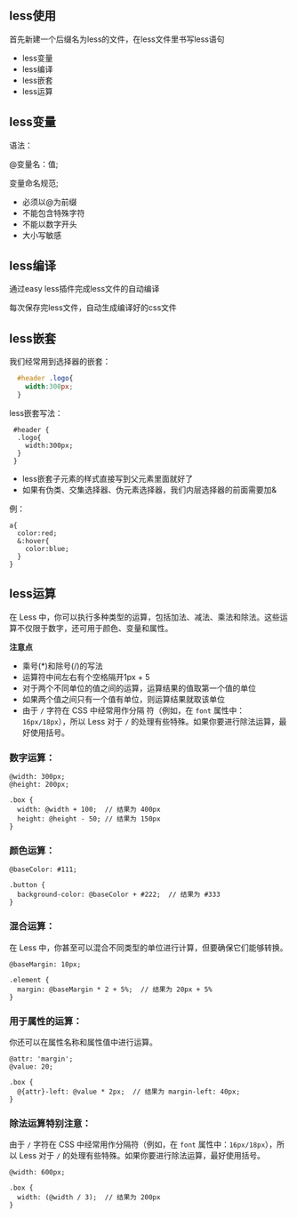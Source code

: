 ## less使用

首先新建一个后缀名为less的文件，在less文件里书写less语句

- less变量
- less编译
- less嵌套
- less运算


## less变量

语法：

@变量名：值;

变量命名规范;
- 必须以@为前缀
- 不能包含特殊字符
- 不能以数字开头
- 大小写敏感


## less编译

通过easy less插件完成less文件的自动编译

每次保存完less文件，自动生成编译好的css文件


## less嵌套

我们经常用到选择器的嵌套：

```css
  #header .logo{
    width:300px;
  }
```

less嵌套写法：

```less
 #header {
  .logo{
    width:300px;
  }
 }
```

- less嵌套子元素的样式直接写到父元素里面就好了
- 如果有伪类、交集选择器、伪元素选择器，我们内层选择器的前面需要加&
  
例：
```less
a{
  color:red;
  &:hover{
    color:blue;
  }
}

```

## less运算



在 Less 中，你可以执行多种类型的运算，包括加法、减法、乘法和除法。这些运算不仅限于数字，还可用于颜色、变量和属性。

**注意点**

- 乘号(*)和除号(/)的写法
- 运算符中间左右有个空格隔开1px + 5
- 对于两个不同单位的值之间的运算，运算结果的值取第一个值的单位
- 如果两个值之间只有一个值有单位，则运算结果就取该单位
- 由于 `/` 字符在 CSS 中经常用作分隔  符（例如，在 `font` 属性中：`16px/18px`），所以 Less 对于 `/` 的处理有些特殊。如果你要进行除法运算，最好使用括号。


### 数字运算：

```less
@width: 300px; 
@height: 200px;

.box {
  width: @width + 100;  // 结果为 400px
  height: @height - 50; // 结果为 150px
}
```

### 颜色运算：

```less
@baseColor: #111;

.button {
  background-color: @baseColor + #222;  // 结果为 #333
}
```

### 混合运算：

在 Less 中，你甚至可以混合不同类型的单位进行计算，但要确保它们能够转换。

```less
@baseMargin: 10px;

.element {
  margin: @baseMargin * 2 + 5%;  // 结果为 20px + 5%
}
```

### 用于属性的运算：

你还可以在属性名称和属性值中进行运算。

```less
@attr: 'margin';
@value: 20;

.box {
  @{attr}-left: @value * 2px;  // 结果为 margin-left: 40px;
}
```

### 除法运算特别注意：

由于 `/` 字符在 CSS 中经常用作分隔符（例如，在 `font` 属性中：`16px/18px`），所以 Less 对于 `/` 的处理有些特殊。如果你要进行除法运算，最好使用括号。

```less
@width: 600px;

.box {
  width: (@width / 3);  // 结果为 200px
}
```


